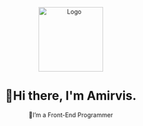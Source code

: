 <div align="center">
  <img scr="./robot.png" alt="Logo" width="150px" />
  <h1>👋Hi there, I'm Amirvis.</h1>
  <samll>👀I’m a Front-End Programmer</samll>
</div>
